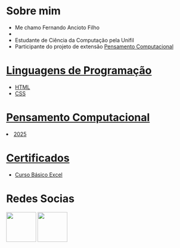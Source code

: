 <h1>Sobre mim</h1>
<ul>
  <li>Me chamo Fernando Ancioto Filho<li>
  <li>Estudante de Ciência da Computação pela Unifil</li>
  <li>Participante do projeto de extensão <a href=#pensa_comp>Pensamento Computacional</li>
</ul>

<h1>Linguagens de Programação</h1>

<ul>
  <li>HTML</li>
  <li>CSS</li>
</ul>

<h1 id="pensa_comp"> Pensamento Computacional </h1>
<li>2025</li>

<h1>Certificados</h1>

<ul>
  <li><a href="">Curso Básico Excel</a></li>
</ul>

<h1>Redes Socias</h1>
<a><img width="80px" height="80px" src="https://img.freepik.com/vetores-premium/uma-foto-em-preto-e-branco-de-uma-camera-com-uma-imagem-de-uma-camara-nela_975374-1367.jpg?semt=ais_hybrid"></a>
<a><img width="80px" height="80px" inline src="https://encrypted-tbn0.gstatic.com/images?q=tbn:ANd9GcQRZy25qVnXim0IHxSZ9q0eQiW3E-NHXxDjuQ&s"></a>
